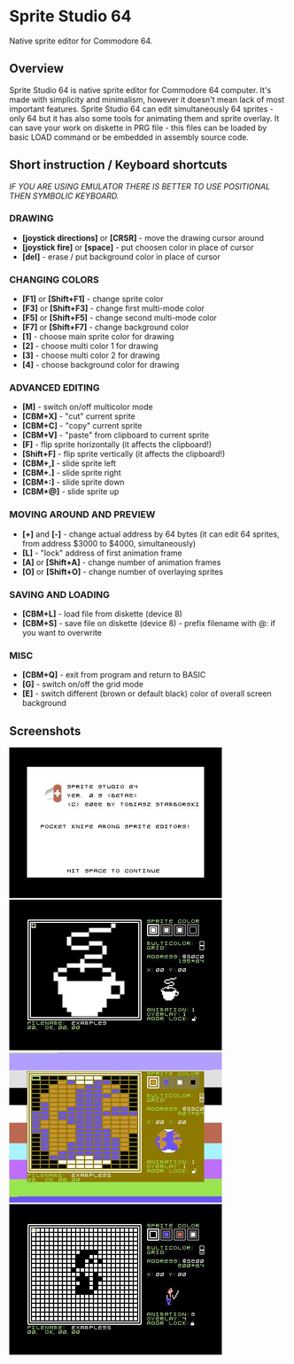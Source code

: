 # Sprite Studio 64
Native sprite editor for Commodore 64.
## Overview
Sprite Studio 64 is native sprite editor for Commodore 64 computer.
It's made with simplicity and minimalism, however it doesn't mean lack of most important features.
Sprite Studio 64 can edit simultaneously 64 sprites - only 64 but it has also some tools for animating them and sprite overlay.
It can save your work on diskette in PRG file - this files can be loaded by basic LOAD command or be embedded in assembly source code.
## Short instruction / Keyboard shortcuts
*IF YOU ARE USING EMULATOR THERE IS BETTER TO USE POSITIONAL THEN SYMBOLIC KEYBOARD.*
### DRAWING
* **[joystick directions]** or **[CRSR]** - move the drawing cursor around
* **[joystick fire]** or **[space]** - put choosen color in place of cursor
* **[del]** - erase / put background color in place of cursor
### CHANGING COLORS
* **[F1]** or **[Shift+F1]** - change sprite color
* **[F3]** or **[Shift+F3]** - change first multi-mode color
* **[F5]** or **[Shift+F5]** - change second multi-mode color
* **[F7]** or **[Shift+F7]** - change background color
* **[1]** - choose main sprite color for drawing
* **[2]** - choose multi color 1 for drawing
* **[3]** - choose multi color 2 for drawing
* **[4]** - choose background color for drawing
### ADVANCED EDITING
* **[M]** - switch on/off multicolor mode
* **[CBM+X]** - "cut" current sprite
* **[CBM+C]** - "copy" current sprite
* **[CBM+V]** - "paste" from clipboard to current sprite
* **[F]** - flip sprite horizontally (it affects the clipboard!)
* **[Shift+F]** - flip sprite vertically (it affects the clipboard!)
* **[CBM+,]** - slide sprite left
* **[CBM+.]** - slide sprite right
* **[CBM+:]** - slide sprite down
* **[CBM+@]** - slide sprite up
### MOVING AROUND AND PREVIEW
* **[+]** and **[-]** - change actual address by 64 bytes (it can edit 64 sprites, from address $3000 to $4000, simultaneously)
* **[L]** - "lock" address of first animation frame
* **[A]** or **[Shift+A]** - change number of animation frames
* **[O]** or **[Shift+O]** - change number of overlaying sprites
### SAVING AND LOADING
* **[CBM+L]** - load file from diskette (device 8)
* **[CBM+S]** - save file on diskette (device 8) - prefix filename with @: if you want to overwrite
### MISC
* **[CBM+Q]** - exit from program and return to BASIC
* **[G]** - switch on/off the grid mode
* **[E]** - switch different (brown or default black) color of overall screen background
## Screenshots
![Screenshot 1](screenshot-0.jpg)
![Screenshot 2](screenshot-1.jpg)
![Screenshot 3](screenshot-2.jpg)
![Screenshot 4](screenshot-3.jpg)
